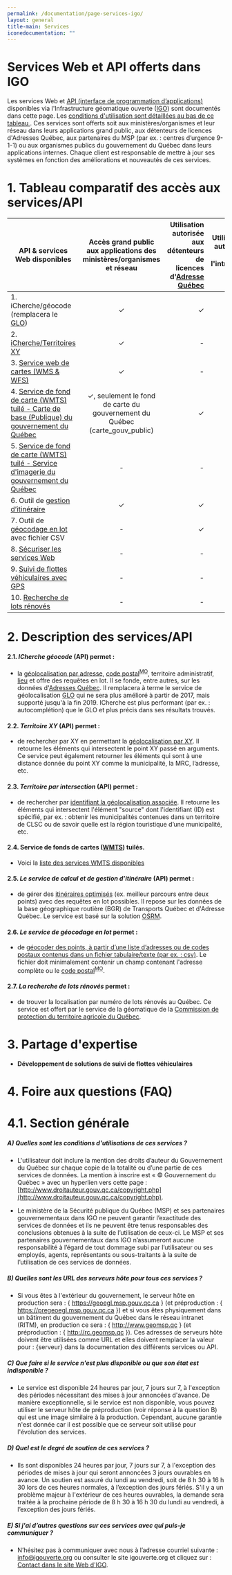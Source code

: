 ```yaml
---
permalink: /documentation/page-services-igo/
layout: general
title-main: Services
iconedocumentation: ""
---
```


# Services Web et API offerts dans IGO

Les services Web et [API (interface de programmation d’applications)](http://granddictionnaire.com/ficheOqlf.aspx?Id_Fiche=26508293) disponibles via l'Infrastructure géomatique ouverte ([IGO](http://www.igouverte.org/)) sont documentés dans cette page. Les [conditions d'utilisation sont détaillées au bas de ce tableau ](#a-quelles-sont-les-conditions-dutilisations-de-ces-services-). Ces services sont offerts soit aux ministères/organismes et leur réseau dans leurs applications grand public, aux détenteurs de licences d'Adresses Québec, aux partenaires du MSP (par ex. : centres d’urgence 9-1-1) ou aux organismes publics du gouvernement du Québec dans leurs applications internes. Chaque client est responsable de mettre à jour ses systèmes en fonction des améliorations et nouveautés de ces services.

<a id="1"></a>
# 1. [<span class="octicon octicon-link"></span>](#1)Tableau comparatif des accès aux services/API 

| **API & services Web disponibles**      | **Accès grand public aux applications des ministères/organismes et réseau**| **Utilisation autorisée aux détenteurs de licences d'[Adresse Québec](http://adressesquebec.gouv.qc.ca/)**  | **Utilisation autorisée dans l'intranet-[RITM](http://www.cspq.gouv.qc.ca/faire-affaire-avec-le-cspq/famille-de-services/sous-famille-de-services/services/service/reseau-integre-de-telecommunications-multimedia-ritm/)** | 
| ------------- |:-------------:| -----:|----:|
| 1. [<span class="octicon octicon-link"></span>](#1.1) iCherche/géocode (remplacera le [GLO](http://igouverte.org/documentation/glo/))|&#x2713;|&#x2713;|&#x2713;|
| 2. [iCherche/Territoires XY](#1.2-territoire-xy-api-permet-)|&#x2713;|-|&#x2713;|
| 3. [Service web de cartes (WMS & WFS)](#1.3) |&#x2713;|-|&#x2713;|
| 4. [Service de fond de carte (WMTS) tuilé - Carte de base (Publique) du gouvernement du Québec](#1.4)|&#x2713;, seulement le fond de carte du gouvernement du Québec (carte_gouv_public)|&#x2713;|&#x2713;|
| 5. [Service de fond de carte (WMTS) tuilé - Service d'imagerie du gouvernement du Québec](#1.5)|-|-|&#x2713;|
| 6. Outil de [gestion d’itinéraire](#1.6)|&#x2713;|&#x2713;|&#x2713;|
| 7. Outil de [géocodage en lot](#1.7) avec fichier CSV|-|&#x2713;|&#x2713;|
| 8. [Sécuriser les services Web](#1.8)|- |- |&#x2713;|
| 9. [Suivi de flottes véhiculaires avec GPS](#1.9)|- |- |&#x2713;|
| 10. [Recherche de lots rénovés](#1.10)|- |- |&#x2713;|

<a id="2"></a>
# 2. [<span class="octicon octicon-link"></span>](#2) Description des services/API

<a id="2.1"></a>
#### 2.1. [<span class="octicon octicon-link"></span>](#2.1)*ICherche géocode* (API) permet :
+ la [géolocalisation par adresse](https://gitlab.forge.gouv.qc.ca/geomatique/api/wikis/geocode),  [code postal](https://www.canadapost.ca)<sup><abbr title="marque officielle">MO</abbr></sup>, territoire administratif, [lieu](https://gitlab.forge.gouv.qc.ca/geomatique/espace_public_description_projet_igo/wikis/icherche-lieu) et offre des requêtes en lot. Il se fonde, entre autres, sur les données d'[Adresses Québec](http://adressesquebec.gouv.qc.ca/). Il remplacera à terme le service de géolocalisation [GLO](http://igouverte.org/documentation/glo/) qui ne sera plus amélioré à partir de 2017, mais supporté jusqu'à la fin 2019. ICherche est plus performant (par ex. : autocomplétion) que le GLO et plus précis dans ses résultats trouvés.

<a id="2.2"></a>
#### 2.2. [<span class="octicon octicon-link"></span>](#2.2)*Territoire XY* (API) permet :
+ de rechercher par XY en permettant la [géolocalisation par XY](https://geoegl.msp.gouv.qc.ca/apis/territoires/docs/locate). Il retourne les éléments qui intersectent le point XY passé en arguments. Ce service peut également retourner les éléments qui sont à une distance donnée du point XY comme la municipalité, la MRC, l’adresse, etc.

<a id="2.3"></a>
#### 2.3. [<span class="octicon octicon-link"></span>](#2.3)*Territoire par intersection* (API) permet :
+ de rechercher par [identifiant la géolocalisation associée](https://geoegl.msp.gouv.qc.ca/apis/territoires/docs/intersect). Il retourne les éléments qui intersectent l'élément "source" dont l'identifiant (ID) est spécifié, par ex. : obtenir les municipalités contenues dans un territoire de CLSC ou de savoir quelle est la région touristique d’une municipalité, etc.

<a id="2.4"></a>
#### 2.4. [<span class="octicon octicon-link"></span>](#2.4)Service de fonds de cartes ([WMTS](https://fr.wikipedia.org/wiki/Web_Map_Tile_Service)) tuilés.
+ Voici la [liste des services WMTS disponibles](http://igouverte.org/documentation/services-web-ogc-igo/#a)

<a id="2.5"></a>
#### 2.5. [<span class="octicon octicon-link"></span>](#2.5)*Le service de calcul et de gestion d’itinéraire* (API) permet :
+ de gérer des [itinéraires optimisés](http://igouverte.org/documentation/doc_itineraire/) (ex. meilleur parcours entre deux points) avec des requêtes en lot possibles. Il repose sur les données de la base géographique routière (BGR) de Transports Québec et d'Adresse Québec. Le service est basé sur la solution [OSRM](http://project-osrm.org/).

<a id="2.6"></a>
#### 2.6. [<span class="octicon octicon-link"></span>](#2.6)*Le service de géocodage en lot* permet :
+ de  [géocoder des points, à partir d’une liste d’adresses ou de codes postaux contenus dans un fichier tabulaire/texte (par ex. : csv)](https://geoegl.msp.gouv.qc.ca/GeocodageLot/). Le fichier doit minimalement contenir un champ contenant l'adresse complète ou le  [code postal](https://www.canadapost.ca)<sup><abbr title="marque officielle">MO</abbr></sup>. 

<a id="2.7"></a>
#### 2.7. [<span class="octicon octicon-link"></span>](#2.7)*La recherche de lots rénovés* permet :
+  de trouver la localisation par numéro de lots rénovés au Québec. Ce service est offert par le service de la géomatique de la [Commission de protection du territoire agricole du Québec](http://www.cptaq.gouv.qc.ca/index.php?id=378&no_cache=1).

<a id="3"></a>
# 3. [<span class="octicon octicon-link"></span>](#3) Partage d'expertise
+ [<span class="octicon octicon-link"></span>](#3.1) **Développement de solutions de suivi de flottes véhiculaires**

<a id="4"></a>
# 4. [<span class="octicon octicon-link"></span>](#4)Foire aux questions (FAQ)

<a id="4.1"></a>
# 4.1. [<span class="octicon octicon-link"></span>](#4.1)Section générale

##### **A) Quelles sont les conditions d'utilisations de ces services ?** 
+ L'utilisateur doit inclure la mention des droits d’auteur du Gouvernement du Québec sur chaque copie de la totalité ou d’une partie de ces services de données. La mention à inscrire est « © Gouvernement du Québec » avec un hyperlien vers cette page : [http://www.droitauteur.gouv.qc.ca/copyright.php](http://www.droitauteur.gouv.qc.ca/copyright.php).

+ Le ministère de la Sécurité publique du Québec (MSP) et ses partenaires gouvernementaux dans IGO ne peuvent garantir l’exactitude des services de données et ils ne peuvent être tenus responsables des conclusions obtenues à la suite de l’utilisation de ceux-ci. Le MSP et ses partenaires gouvernementaux dans IGO n’assumeront aucune responsabilité à l’égard de tout dommage subi par l’utilisateur ou ses employés, agents, représentants ou sous-traitants à la suite de l’utilisation de ces services de données.

##### **B) Quelles sont les URL des serveurs hôte pour tous ces services ?** 
+ Si vous êtes à l'extérieur du gouvernement, le serveur hôte en production sera : { https://geoegl.msp.gouv.qc.ca } (et préproduction : { https://pregeoegl.msp.gouv.qc.ca }) et si vous êtes physiquement dans un bâtiment du gouvernement du Québec dans le réseau intranet (RITM), en production ce sera : { http://www.geomsp.qc } (et préproduction : { http://rc.geomsp.qc }). Ces adresses de serveurs hôte doivent être utilisées comme URL et elles doivent remplacer la valeur pour : {serveur} dans la documentation des différents services ou API.

##### **C) Que faire si le service n'est plus disponible ou que son état est indisponible ?**
+ Le service est disponible 24 heures par jour, 7 jours sur 7, à l'exception des périodes nécessitant des mises à jour annoncées d'avance. De manière exceptionnelle, si le service est non disponible, vous pouvez utiliser le serveur hôte de préproduction (voir réponse à la question B) qui est une image similaire à la production. Cependant, aucune garantie n'est donnée car il est possible que ce serveur soit utilisé pour l'évolution des services.

##### **D) Quel est le degré de soutien de ces services ?**
+ Ils sont disponibles 24 heures par jour, 7 jours sur 7, à l'exception des périodes de mises à jour qui seront annoncées 3 jours ouvrables en avance. Un soutien est assuré du lundi au vendredi, soit de 8 h 30 à 16 h 30 lors de ces heures normales, à l’exception des jours fériés. S'il y a un problème majeur à l'extérieur de ces heures ouvrables, la demande sera traitée à la prochaine période de 8 h 30 à 16 h 30 du lundi au vendredi, à l’exception des jours fériés.

##### **E) Si j'ai d’autres questions sur ces services avec qui puis-je communiquer ?** 
+ N’hésitez pas à communiquer avec nous à l’adresse courriel suivante : info@igouverte.org ou consulter le site igouverte.org et cliquez sur : [Contact dans le site Web d'IGO](http://igouverte.org/#footer).
